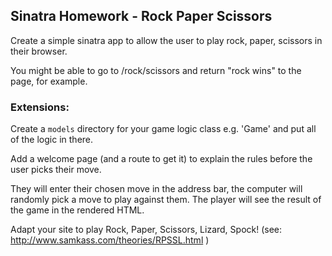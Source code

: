 ## Sinatra Homework - Rock Paper Scissors

Create a simple sinatra app to allow the user to play rock, paper, scissors in their browser.

You might be able to go to /rock/scissors and return "rock wins" to the page, for example.

### Extensions:

Create a `models` directory for your game logic class e.g. 'Game' and put all of the logic in there.

Add a welcome page (and a route to get it) to explain the rules before the user picks their move.

They will enter their chosen move in the address bar, the computer will randomly pick a move to play against them.
The player will see the result of the game in the rendered HTML.

Adapt your site to play Rock, Paper, Scissors, Lizard, Spock! (see: http://www.samkass.com/theories/RPSSL.html )
